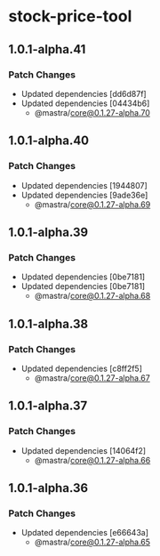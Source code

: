 # stock-price-tool

## 1.0.1-alpha.41

### Patch Changes

- Updated dependencies [dd6d87f]
- Updated dependencies [04434b6]
  - @mastra/core@0.1.27-alpha.70

## 1.0.1-alpha.40

### Patch Changes

- Updated dependencies [1944807]
- Updated dependencies [9ade36e]
  - @mastra/core@0.1.27-alpha.69

## 1.0.1-alpha.39

### Patch Changes

- Updated dependencies [0be7181]
- Updated dependencies [0be7181]
  - @mastra/core@0.1.27-alpha.68

## 1.0.1-alpha.38

### Patch Changes

- Updated dependencies [c8ff2f5]
  - @mastra/core@0.1.27-alpha.67

## 1.0.1-alpha.37

### Patch Changes

- Updated dependencies [14064f2]
  - @mastra/core@0.1.27-alpha.66

## 1.0.1-alpha.36

### Patch Changes

- Updated dependencies [e66643a]
  - @mastra/core@0.1.27-alpha.65
